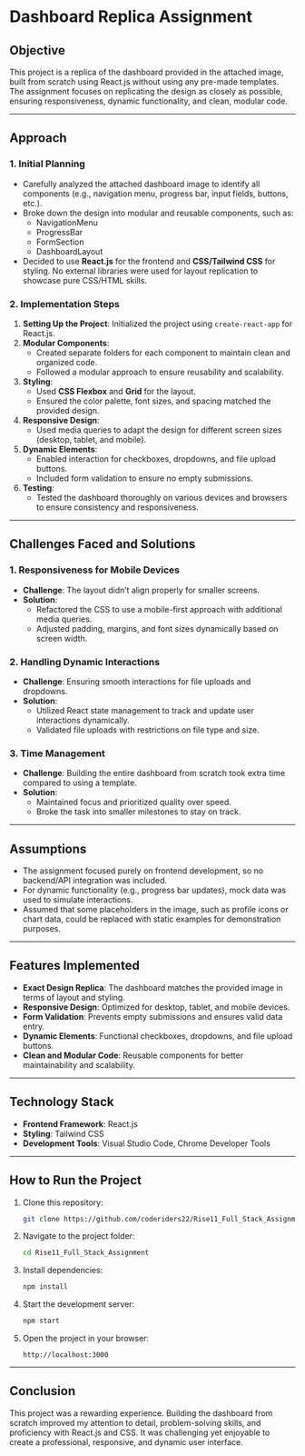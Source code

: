 # Dashboard Replica Assignment

## **Objective**
This project is a replica of the dashboard provided in the attached image, built from scratch using React.js without using any pre-made templates. The assignment focuses on replicating the design as closely as possible, ensuring responsiveness, dynamic functionality, and clean, modular code.

---

## **Approach**

### **1. Initial Planning**
- Carefully analyzed the attached dashboard image to identify all components (e.g., navigation menu, progress bar, input fields, buttons, etc.).
- Broke down the design into modular and reusable components, such as:
  - NavigationMenu
  - ProgressBar
  - FormSection
  - DashboardLayout
- Decided to use **React.js** for the frontend and **CSS/Tailwind CSS** for styling. No external libraries were used for layout replication to showcase pure CSS/HTML skills.

### **2. Implementation Steps**
1. **Setting Up the Project**: Initialized the project using `create-react-app` for React.js.
2. **Modular Components**:
   - Created separate folders for each component to maintain clean and organized code.
   - Followed a modular approach to ensure reusability and scalability.
3. **Styling**:
   - Used **CSS Flexbox** and **Grid** for the layout.
   - Ensured the color palette, font sizes, and spacing matched the provided design.
4. **Responsive Design**:
   - Used media queries to adapt the design for different screen sizes (desktop, tablet, and mobile).
5. **Dynamic Elements**:
   - Enabled interaction for checkboxes, dropdowns, and file upload buttons.
   - Included form validation to ensure no empty submissions.
6. **Testing**:
   - Tested the dashboard thoroughly on various devices and browsers to ensure consistency and responsiveness.

---

## **Challenges Faced and Solutions**

### **1. Responsiveness for Mobile Devices**
- **Challenge**: The layout didn’t align properly for smaller screens.
- **Solution**:
  - Refactored the CSS to use a mobile-first approach with additional media queries.
  - Adjusted padding, margins, and font sizes dynamically based on screen width.

### **2. Handling Dynamic Interactions**
- **Challenge**: Ensuring smooth interactions for file uploads and dropdowns.
- **Solution**:
  - Utilized React state management to track and update user interactions dynamically.
  - Validated file uploads with restrictions on file type and size.

### **3. Time Management**
- **Challenge**: Building the entire dashboard from scratch took extra time compared to using a template.
- **Solution**:
  - Maintained focus and prioritized quality over speed.
  - Broke the task into smaller milestones to stay on track.

---

## **Assumptions**
- The assignment focused purely on frontend development, so no backend/API integration was included.
- For dynamic functionality (e.g., progress bar updates), mock data was used to simulate interactions.
- Assumed that some placeholders in the image, such as profile icons or chart data, could be replaced with static examples for demonstration purposes.

---

## **Features Implemented**
- **Exact Design Replica**: The dashboard matches the provided image in terms of layout and styling.
- **Responsive Design**: Optimized for desktop, tablet, and mobile devices.
- **Form Validation**: Prevents empty submissions and ensures valid data entry.
- **Dynamic Elements**: Functional checkboxes, dropdowns, and file upload buttons.
- **Clean and Modular Code**: Reusable components for better maintainability and scalability.

---

## **Technology Stack**
- **Frontend Framework**: React.js
- **Styling**: Tailwind CSS
- **Development Tools**: Visual Studio Code, Chrome Developer Tools

---

## **How to Run the Project**
1. Clone this repository:
   ```bash
   git clone https://github.com/coderiders22/Rise11_Full_Stack_Assignment
   ```
2. Navigate to the project folder:
   ```bash
   cd Rise11_Full_Stack_Assignment
   ```
3. Install dependencies:
   ```bash
   npm install
   ```
4. Start the development server:
   ```bash
   npm start
   ```
5. Open the project in your browser:
   ```
   http://localhost:3000
   ```

---

## **Conclusion**
This project was a rewarding experience. Building the dashboard from scratch improved my attention to detail, problem-solving skills, and proficiency with React.js and CSS. It was challenging yet enjoyable to create a professional, responsive, and dynamic user interface.
